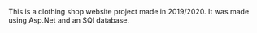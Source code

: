 This is a clothing shop website project made in 2019/2020.
It was made using Asp.Net and an SQl database.

